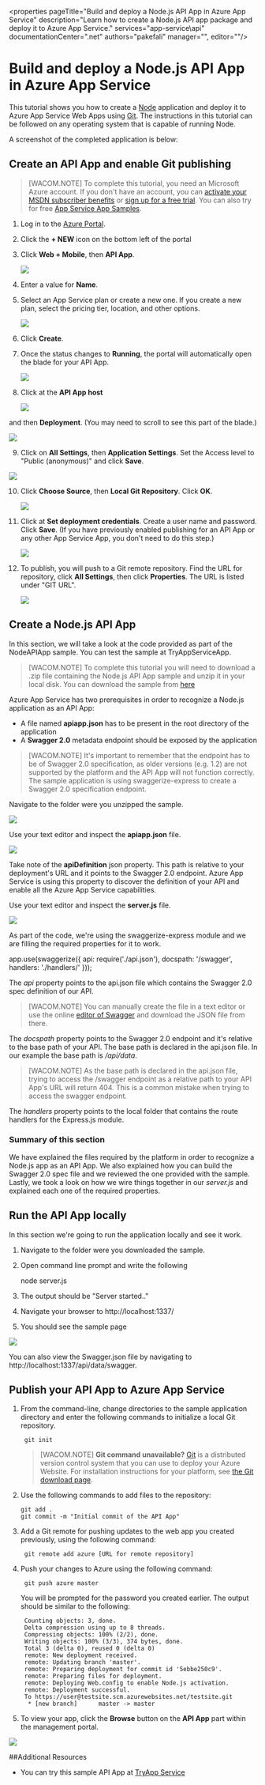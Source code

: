 <properties
	pageTitle="Build and deploy a Node.js API App in Azure App Service"
	description="Learn how to create a Node.js API app package and deploy it to Azure App Service."
	services="app-service\api"
	documentationCenter=".net"
	authors="pakefali"
  manager="",
  editor=""/>

<tags
	ms.service="app-service-api"
	ms.workload="web"
	ms.tgt_pltfrm="na"
	ms.devlang="dotnet"
	ms.topic="article"
	ms.date="04/16/2015"
	ms.author="pakefali"/>

# Build and deploy a Node.js API App in Azure App Service

This tutorial shows you how to create a [Node](http://nodejs.org) application and deploy it to Azure App Service Web Apps using [Git](http://git-scm.com). The instructions in this tutorial can be followed on any operating system that is capable of running Node.

A screenshot of the completed application is below:

## Create an API App and enable Git publishing

> [WACOM.NOTE] To complete this tutorial, you need an Microsoft Azure account. If you don't have an account, you can [activate your MSDN subscriber benefits](/en-us/pricing/member-offers/msdn-benefits-details/) or [sign up for a free trial](/en-us/pricing/free-trial/).
 You can also try for free [App Service App Samples](http://tryappservice.azure.com).

 1. Log in to the [Azure Portal](https://portal.azure.com).

2. Click the **+ NEW** icon on the bottom left of the portal

3. Click **Web + Mobile**, then **API App**.

    ![][portal-quick-create]

4. Enter a value for **Name**.

5. Select an App Service plan or create a new one. If you create a new plan, select the pricing tier, location, and other options.

    ![][portal-create-api]

6. Click **Create**.

7. Once the status changes to **Running**, the portal will automatically open the blade for your API App.

	![][api-app-blade]

8. Click at the **API App host**

	![][api-app-host]

  and then **Deployment**. (You may need to scroll to see this part of the blade.)

  ![][deployment-part]

9. Click on **All Settings**, then **Application Settings**. Set the Access level to "Public (anonymous)" and click **Save**.

  ![][set-api-app-access-level]

10. Click **Choose Source**, then **Local Git Repository**. Click **OK**.

	![][setup-git-publishing]


11. Click at **Set deployment credentials**. Create a user name and password. Click **Save**. (If you have previously enabled publishing for an API App or any other App Service App, you don't need to do this step.)

	![][deployment-credentials]


12. To publish, you will push to a Git remote repository. Find the URL for repository, click **All Settings**, then click **Properties**. The URL is listed under "GIT URL".

	![][git-url]

## Create a Node.js API App

In this section, we will take a look at the code provided as part of the NodeAPIApp sample. You can test the sample at TryAppServiceApp.

> [WACOM.NOTE] To complete this tutorial you will need to download a .zip file containing the Node.js API App sample and unzip it in your local disk. You can download the sample from [here](http://sample)

Azure App Service has two prerequisites in order to recognize a Node.js application as an API App:
+ A file named **apiapp.json** has to be present in the root directory of the application
+ A **Swagger 2.0** metadata endpoint should be exposed by the application

> [WACOM.NOTE] It's important to remember that the endpoint has to be of Swagger 2.0 specification, as older versions (e.g. 1.2) are not supported by the platform and the API App will not function correctly. The sample application is using swaggerize-express to create a Swagger 2.0 specification endpoint.

Navigate to the folder were you unzipped the sample.

![][api-app-folder-browse]

Use your text editor and inspect the **apiapp.json** file.

![][apiapp-json]

Take note of the **apiDefinition** json property. This path is relative to your deployment's URL and it points to the Swagger 2.0 endpoint. Azure App Service is using this property to discover the definition of your API and enable all the Azure App Service capabilities.

Use your text editor and inspect the **server.js** file.

![][server-js]

As part of the code, we're using the swaggerize-express module and we are filling the required properties for it to work.

app.use(swaggerize({
    api: require('./api.json'),
    docspath: '/swagger',
    handlers: './handlers/'
}));

The _api_ property points to the api.json file which contains the Swagger 2.0 spec definition of our API.
> [WACOM.NOTE] You can manually create the file in a text editor or use the online [editor of Swagger](http://editor.swagger.io) and download the JSON file from there.

The _docspath_ property points to the Swagger 2.0 endpoint and it's relative to the base path of your API. The base path is declared in the api.json file. In our example the base path is _/api/data_.
> [WACOM.NOTE] As the base path is declared in the api.json file, trying to access the /swagger endpoint as a relative path to your API App's URL will return 404. This is a common mistake when trying to access the swagger endpoint.

The _handlers_ property points to the local folder that contains the route handlers for the Express.js module.

### Summary of this section

We have explained the files required by the platform in order to recognize a Node.js app as an API App. We also explained how you can build the Swagger 2.0 spec file and we reviewed the one provided with the sample. Lastly, we took a look on how we wire things together in our _server.js_ and explained each one of the required properties.

## Run the API App locally

In this section we're going to run the application locally and see it work.

1. Navigate to the folder were you downloaded the sample.
2. Open command line prompt and write the following

    node server.js

3. The output should be "Server started.."
4. Navigate your browser to http://localhost:1337/
5. You should see the sample page

![][sample-api-app-page]

You can also view the Swagger.json file by navigating to http://localhost:1337/api/data/swagger.

## Publish your API App to Azure App Service

1. From the command-line, change directories to the sample application directory and enter the following commands to initialize a local Git repository.

		git init

	> [WACOM.NOTE] **Git command unavailable?**
	[Git](http://git-scm.com/%20target="_blank) is a distributed version control system that you can use to deploy your Azure Website. For installation instructions for your platform, see [the Git download page](http://git-scm.com/download%20target="_blank").

2. Use the following commands to add files to the repository:

	   git add .
       git commit -m "Initial commit of the API App"

3. Add a Git remote for pushing updates to the web app you created previously, using the following command:

		git remote add azure [URL for remote repository]

4. Push your changes to Azure using the following command:

		git push azure master

	You will be prompted for the password you created earlier. The output should be similar to the following:

		Counting objects: 3, done.
		Delta compression using up to 8 threads.
		Compressing objects: 100% (2/2), done.
		Writing objects: 100% (3/3), 374 bytes, done.
		Total 3 (delta 0), reused 0 (delta 0)
		remote: New deployment received.
		remote: Updating branch 'master'.
		remote: Preparing deployment for commit id '5ebbe250c9'.
		remote: Preparing files for deployment.
		remote: Deploying Web.config to enable Node.js activation.
		remote: Deployment successful.
		To https://user@testsite.scm.azurewebsites.net/testsite.git
		 * [new branch]      master -> master

5. To view your app, click the **Browse** button on the **API App** part within the management portal.

![][browse-api-app-page]

##Additional Resources

* You can try this sample API App at [TryApp Service](http://tryappservice.azure.com)


[portal-quick-create]: ./media/app-service-api-nodejs-api-app/portal-quick-create.png
[portal-create-api]: ./media/app-service-api-nodejs-api-app/portal-create-api.png
[api-app-blade]: ./media/app-service-api-nodejs-api-app/api-app-blade.png
[api-app-folder-browse]: ./media/app-service-api-nodejs-api-app/api-app-folder-browse.png
[api-app-host]: ./media/app-service-api-nodejs-api-app/api-app-host.png
[deployment-part]: ./media/app-service-api-nodejs-api-app/continuous-deployment.png
[set-api-app-access-level]: ./media/app-service-api-nodejs-api-app/set-api-app-access.png
[setup-git-publishing]: ./media/app-service-api-nodejs-api-app/local-git-repo.png
[deployment-credentials]: ./media/app-service-api-nodejs-api-app/deployment-credentials.png
[git-url]: ./media/app-service-api-nodejs-api-app/git-url.png
[apiapp-json]: ./media/app-service-api-nodejs-api-app/apiapp-json.png
[server-js]: ./media/app-service-api-nodejs-api-app/server-js.png
[sample-api-app-page]: ./media/app-service-api-nodejs-api-app/sample-api-app-page.png
[browse-api-app-page]: ./media/app-service-api-nodejs-api-app/browse-api-app-page.png

